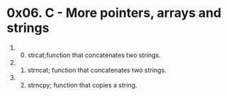 # 0x06. C - More pointers, arrays and strings #

1. 0. strcat;function that concatenates two strings.
2. 1. strncat; function that concatenates two strings.
3. 2. strncpy; function that copies a string.
